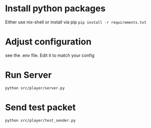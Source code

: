 # Install python packages
Either use nix-shell or install via pip
```pip install -r requirements.txt```

# Adjust configuration

see the .env file. Edit it to match your config

# Run Server

```python src/player/server.py```

# Send test packet

```python src/player/test_sender.py```